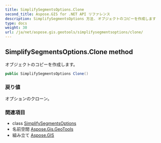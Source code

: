 ```yaml
---
title: SimplifySegmentsOptions.Clone
second_title: Aspose.GIS for .NET API リファレンス
description: SimplifySegmentsOptions 方法. オブジェクトのコピーを作成します
type: docs
weight: 30
url: /ja/net/aspose.gis.geotools/simplifysegmentsoptions/clone/
---
```

## SimplifySegmentsOptions.Clone method

オブジェクトのコピーを作成します。

```csharp
public SimplifySegmentsOptions Clone()
```

### 戻り値

オプションのクローン。

### 関連項目

* class [SimplifySegmentsOptions](../)
* 名前空間 [Aspose.Gis.GeoTools](../../simplifysegmentsoptions/)
* 組み立て [Aspose.GIS](../../../)


